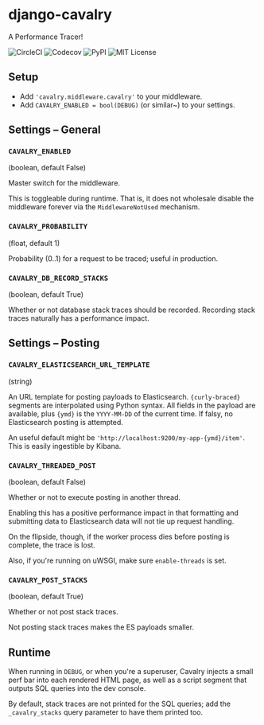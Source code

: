 # django-cavalry

A Performance Tracer!

![CircleCI](https://img.shields.io/circleci/project/github/valohai/django-cavalry.svg)
![Codecov](https://img.shields.io/codecov/c/github/valohai/django-cavalry.svg)
![PyPI](https://img.shields.io/pypi/v/django-cavalry.svg)
![MIT License](https://img.shields.io/github/license/valohai/django-cavalry.svg)


## Setup

* Add `'cavalry.middleware.cavalry'` to your middleware.
* Add `CAVALRY_ENABLED = bool(DEBUG)` (or similar~) to your settings.

## Settings – General

### `CAVALRY_ENABLED`
(boolean, default False)

Master switch for the middleware.

This is toggleable during runtime. That is, it does not
wholesale disable the middleware forever via the `MiddlewareNotUsed` mechanism.

### `CAVALRY_PROBABILITY`
(float, default 1)

Probability (0..1) for a request to be traced; useful in production.

### `CAVALRY_DB_RECORD_STACKS`
(boolean, default True)

Whether or not database stack traces should be recorded.
Recording stack traces naturally has a performance impact.

## Settings – Posting

### `CAVALRY_ELASTICSEARCH_URL_TEMPLATE`
(string)

An URL template for posting payloads to Elasticsearch.
`{curly-braced}` segments are interpolated using Python syntax.
All fields in the payload are available, plus `{ymd}` is the `YYYY-MM-DD` of the current time.
If falsy, no Elasticsearch posting is attempted.

An useful default might be `'http://localhost:9200/my-app-{ymd}/item'`. This is easily ingestible by Kibana.

### `CAVALRY_THREADED_POST`

(boolean, default False)

Whether or not to execute posting in another thread.

Enabling this has a positive performance impact in that formatting and submitting data to Elasticsearch data
will not tie up request handling.

On the flipside, though, if the worker process dies before posting is complete, the trace is lost.

Also, if you're running on uWSGI, make sure `enable-threads` is set.

### `CAVALRY_POST_STACKS`

(boolean, default True)

Whether or not post stack traces.

Not posting stack traces makes the ES payloads smaller.

## Runtime

When running in `DEBUG`, or when you're a superuser, Cavalry injects a small perf bar
into each rendered HTML page, as well as a script segment that outputs SQL queries into the dev console.

By default, stack traces are not printed for the SQL queries; add the `_cavalry_stacks` query parameter to have
them printed too.
